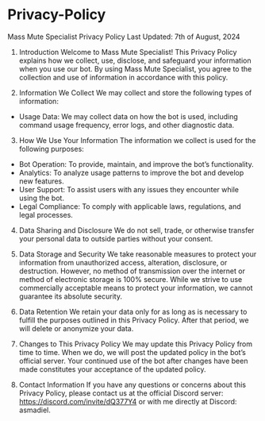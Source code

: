 # Privacy-Policy

Mass Mute Specialist Privacy Policy
Last Updated: 7th of August, 2024

1. Introduction
Welcome to Mass Mute Specialist! This Privacy Policy explains how we collect, use, disclose, and safeguard your information when you use our bot. By using Mass Mute Specialist, you agree to the collection and use of information in accordance with this policy.

3. Information We Collect
We may collect and store the following types of information:

- Usage Data: We may collect data on how the bot is used, including command usage frequency, error logs, and other diagnostic data.

3. How We Use Your Information
The information we collect is used for the following purposes:

- Bot Operation: To provide, maintain, and improve the bot’s functionality.
- Analytics: To analyze usage patterns to improve the bot and develop new features.
- User Support: To assist users with any issues they encounter while using the bot.
- Legal Compliance: To comply with applicable laws, regulations, and legal processes.

4. Data Sharing and Disclosure
We do not sell, trade, or otherwise transfer your personal data to outside parties without your consent.

6. Data Storage and Security
We take reasonable measures to protect your information from unauthorized access, alteration, disclosure, or destruction. However, no method of transmission over the internet or method of electronic storage is 100% secure. While we strive to use commercially acceptable means to protect your information, we cannot guarantee its absolute security.

7. Data Retention
We retain your data only for as long as is necessary to fulfill the purposes outlined in this Privacy Policy. After that period, we will delete or anonymize your data.

8. Changes to This Privacy Policy
We may update this Privacy Policy from time to time. When we do, we will post the updated policy in the bot’s official server. Your continued use of the bot after changes have been made constitutes your acceptance of the updated policy.

9. Contact Information
If you have any questions or concerns about this Privacy Policy, please contact us at the official Discord server: https://discord.com/invite/dQ377Y4 or with me directly at Discord: asmadiel.
